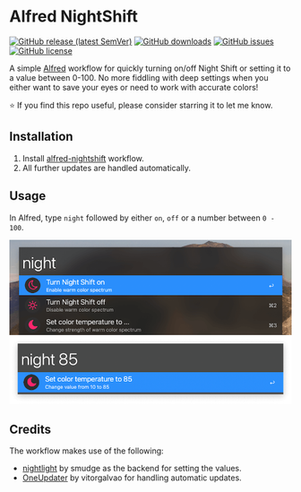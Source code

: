 # Alfred NightShift

[![GitHub release (latest SemVer)](https://img.shields.io/github/v/release/shmulvad/alfred-nightshift?sort=semver&style=flat-square)](https://github.com/shmulvad/alfred-nightshift/releases)
[![GitHub downloads](https://img.shields.io/github/downloads/shmulvad/alfred-nightshift/total?style=flat-square)](https://github.com/shmulvad/alfred-nightshift/releases/latest/download/NightShift.alfredworkflow)
[![GitHub issues](https://img.shields.io/github/issues/shmulvad/alfred-nightshift?style=flat-square)](https://github.com/shmulvad/alfred-nightshift/issues)
[![GitHub license](https://img.shields.io/github/license/shmulvad/alfred-nightshift?style=flat-square)](https://github.com/shmulvad/alfred-nightshift/blob/master/LICENSE)

A simple [Alfred][1] workflow for quickly turning on/off Night Shift or setting it to a value between 0-100. No more fiddling with deep settings when you either want to save your eyes or need to work with accurate colors!

⭐ If you find this repo useful, please consider starring it to let me know.

## Installation
1. Install [alfred-nightshift][2] workflow.
2. All further updates are handled automatically.

## Usage
In Alfred, type `night` followed by either `on`, `off` or a number between `0 - 100`.

<p align="center">
  <img width="1200" height="auto" src="images/night.png?raw=true">
  <img width="1200" height="auto" src="images/night85.png?raw=true">
</p>


## Credits
The workflow makes use of the following:

* [nightlight][3] by smudge as the backend for setting the values.
* [OneUpdater][4] by vitorgalvao for handling automatic updates.

[1]: https://www.alfredapp.com/
[2]: https://github.com/shmulvad/alfred-nightshift/releases/latest/download/NightShift.alfredworkflow
[3]: https://github.com/smudge/nightlight
[4]: https://github.com/vitorgalvao/alfred-workflows/tree/master/OneUpdater